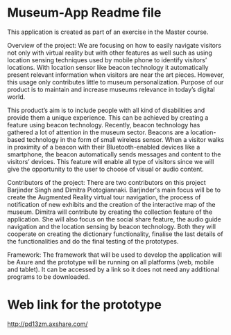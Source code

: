 # Museum-App Readme file
This application is created as part of an exercise in the Master course.

Overview of the project:
We are focusing on how to easily navigate visitors not only with virtual reality but with other features as well such as using location sensing techniques used by mobile phone to identify visitors’ locations. With location sensor like beacon technology it automatically present relevant information when visitors are near the art pieces. However, this usage only contributes little to museum personalization. Purpose of our product is to maintain and increase museums relevance in today’s digital world.

This product’s aim is to include people with all kind of disabilities and provide them a unique experience. This can be achieved by creating a feature using beacon technology. Recently, beacon technology has gathered a lot of attention in the museum sector. Beacons are a location-based technology in the form of small wireless sensor. When a visitor walks in proximity of a beacon with their Bluetooth-enabled devices like a smartphone, the beacon automatically sends messages and content to the visitors’ devices. This feature will enable all type of visitors since we will give the opportunity to the user to choose of visual or audio content.


Contributors of the project:
There are two contributors on this project Barjinder Singh and Dimitra Piotogiannaki.
Barjinder's main focus will be to create the Augmented Reality virtual tour navigation, the process of notification of new exhibits and the creation of the interactive map of the museum.
Dimitra will contribute by creating the collection feature of the application. She will also focus on the social share feature, the audio guide navigation and the location sensing by beacon technology.
Both they will cooperate on creating the dictionary functionality, finalise the last details of the functionalities and do the final testing of the prototypes.

Framework:
The framework that will be used to develop the application will be Axure and the prototype will be running on all platforms (web, mobile and tablet).
It can be accessed by a link so it does not need any additional programs to be downloaded.

# Web link for the prototype

http://pd13zm.axshare.com/
